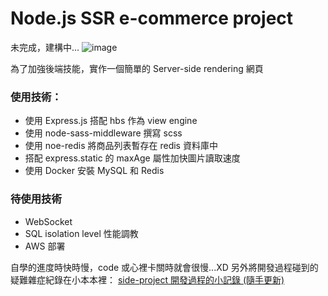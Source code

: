 # Node.js SSR e-commerce project

未完成，建構中...
![image](https://i.imgur.com/F1dFyi6.png)

為了加強後端技能，實作一個簡單的 Server-side rendering 網頁

### 使用技術：

-   使用 Express.js 搭配 hbs 作為 view engine
-   使用 node-sass-middleware 撰寫 scss
-   使用 noe-redis 將商品列表暫存在 redis 資料庫中
-   搭配 express.static 的 maxAge 屬性加快圖片讀取速度
-   使用 Docker 安裝 MySQL 和 Redis

### 待使用技術

-   WebSocket
-   SQL isolation level 性能調教
-   AWS 部署

自學的進度時快時慢，code 或心裡卡關時就會很慢...XD
另外將開發過程碰到的疑難雜症紀錄在小本本裡：
[side-project 開發過程的小記錄 (隨手更新)](https://hackmd.io/@boterasuo/Bk7CTCjNc)
